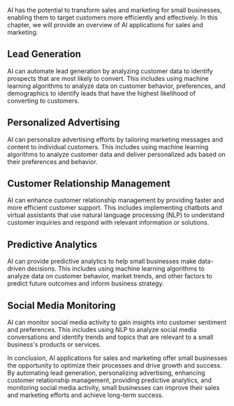 
AI has the potential to transform sales and marketing for small businesses, enabling them to target customers more efficiently and effectively. In this chapter, we will provide an overview of AI applications for sales and marketing.

Lead Generation
---------------

AI can automate lead generation by analyzing customer data to identify prospects that are most likely to convert. This includes using machine learning algorithms to analyze data on customer behavior, preferences, and demographics to identify leads that have the highest likelihood of converting to customers.

Personalized Advertising
------------------------

AI can personalize advertising efforts by tailoring marketing messages and content to individual customers. This includes using machine learning algorithms to analyze customer data and deliver personalized ads based on their preferences and behavior.

Customer Relationship Management
--------------------------------

AI can enhance customer relationship management by providing faster and more efficient customer support. This includes implementing chatbots and virtual assistants that use natural language processing (NLP) to understand customer inquiries and respond with relevant information or solutions.

Predictive Analytics
--------------------

AI can provide predictive analytics to help small businesses make data-driven decisions. This includes using machine learning algorithms to analyze data on customer behavior, market trends, and other factors to predict future outcomes and inform business strategy.

Social Media Monitoring
-----------------------

AI can monitor social media activity to gain insights into customer sentiment and preferences. This includes using NLP to analyze social media conversations and identify trends and topics that are relevant to a small business's products or services.

In conclusion, AI applications for sales and marketing offer small businesses the opportunity to optimize their processes and drive growth and success. By automating lead generation, personalizing advertising, enhancing customer relationship management, providing predictive analytics, and monitoring social media activity, small businesses can improve their sales and marketing efforts and achieve long-term success.

